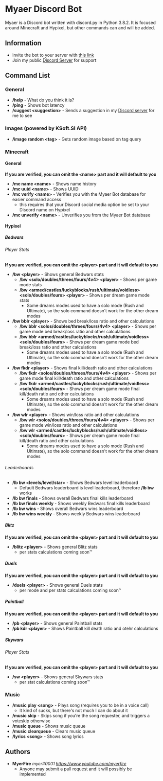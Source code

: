 # Myaer Discord Bot
Myaer is a Discord bot written with discord.py in Python 3.8.2. It is focused around Minecraft and Hypixel, but other commands can and will be added.
## Information
- Invite the bot to your server with [this link](https://discord.com/api/oauth2/authorize?client_id=700133917264445480&permissions=8&scope=bot)
- Join my public [Discord Server](https://inv.wtf/myerfire) for support
## Command List
### General
- **/help** - What do you think it is?
- **/ping** - Shows bot latency
- **/suggest \<suggestion\>** - Sends a suggestion in my [Discord server](https://inv.wtf/myerfire) for me to see
### Images (powered by KSoft.SI API)
- **/image random \<tag\>** - Gets random image based on tag query
### Minecraft
#### General
**If you are verified, you can omit the \<name\> part and it will default to you**
- **/mc name \<name\>** - Shows name history
- **/mc uuid \<name\>** - Shows UUID
- **/mc verify \<name\>** - Verifies you with the Myaer Bot database for easier command access
  - this requires that your Discord social media option be set to your Discord name on Hypixel
- **/mc unverify \<name\>** - Unverifies you from the Myaer Bot database
#### Hypixel
##### Bedwars
###### Player Stats
**If you are verified, you can omit the \<player\> part and it will default to you**
- **/bw \<player\>** - Shows general Bedwars stats
  - **/bw \<solo/doubles/threes/fours/4v4\> \<player\>** - Shows per game mode stats
  - **/bw \<armed/castles/luckyblocks/rush/ultimate/voidless\> \<solo/doubles/fours\> \<player\>** - Shows per dream game mode stats
    - Some dreams modes used to have a solo mode (Rush and Ultimate), so the solo command doesn't work for the other dream modes
- **/bw bblr \<player\>** - Shows bed break/loss ratio and other calculations
  - **/bw bblr \<solos/doubles/threes/fours/4v4\> \<player\>** - Shows per game mode bed break/loss ratio and other calculations
  - **/bw bblr \<armed/castles/luckyblocks/rush/ultimate/voidless\> \<solo/doubles/fours\>** - Shows per dream game mode bed break/loss ratio and other calculations
    - Some dreams modes used to have a solo mode (Rush and Ultimate), so the solo command doesn't work for the other dream modes
- **/bw fkdr \<player\>** - Shows final kill/death ratio and other calculations
  - **/bw fkdr \<solos/doubles/threes/fours/4v4\> \<player\>** - Shows per game mode final kill/death ratio and other calculations
  - **/bw fkdr \<armed/castles/luckyblocks/rush/ultimate/voidless\> \<solo/doubles/fours\>** - Shows per dream game mode final kill/death ratio and other calculations
    - Some dreams modes used to have a solo mode (Rush and Ultimate), so the solo command doesn't work for the other dream modes
- **/bw wlr \<player\>** - Shows win/loss ratio and other calculations
  - **/bw wlr \<solos/doubles/threes/fours/4v4\> \<player\>** - Shows per game mode win/loss ratio and other calculations
  - **/bw wlr \<armed/castles/luckyblocks/rush/ultimate/voidless\> \<solo/doubles/fours\>** - Shows per dream game mode final kill/death ratio and other calculations
    - Some dreams modes used to have a solo mode (Rush and Ultimate), so the solo command doesn't work for the other dream modes
###### Leaderboards
- **/lb bw \<levels/level/star\>** - Shows Bedwars level leaderboard
  - Default Bedwars leaderboard is level leaderboard, therefore **/lb bw** works
- **/lb bw finals** - Shows overall Bedwars final kills leaderboard
- **/lb bw finals weekly** - Shows weekly Bedwars final kills leaderboard
- **/lb bw wins** - Shows overall Bedwars wins leaderboard
- **/lb bw wins weekly** - Shows weekly Bedwars wins leaderboard
##### Blitz
**If you are verified, you can omit the \<player\> part and it will default to you**
- **/blitz \<player\>** - Shows general Blitz stats
	- per stats calculations coming soon™
##### Duels
**If you are verified, you can omit the \<player\> part and it will default to you**
- **/duels \<player\>** - Shows general Duels stats
	- per mode and per stats calculations coming soon™
##### Paintball
**If you are verified, you can omit the \<player\> part and it will default to you**
- **/pb \<player\>** - Shows general Paintball stats
- **/pb kdr \<player\>** - Shows Paintball kill death ratio and otehr calculations
##### Skywars
###### Player Stats
**If you are verified, you can omit the \<player\> part and it will default to you**
- **/sw \<player\>** - Shows general Skywars stats
  - per stat calculations coming soon™
### Music
- **/music play \<song\>** - Plays song (requires you to be in a voice call)
    - It kind of sucks, but there's not much I can do about it
- **/music skip** - Skips song if you're the song requester, and triggers a voteskip otherwise
- **/music queue** - Shows music queue
- **/music clearqueue** - Clears music queue
- **/lyrics \<song\>** - Shows song lyrics
## Authors
- **MyerFire** *myer#0001* *https://www.youtube.com/myerfire*
  - Anyone may submit a pull request and it will possibly be implemented
